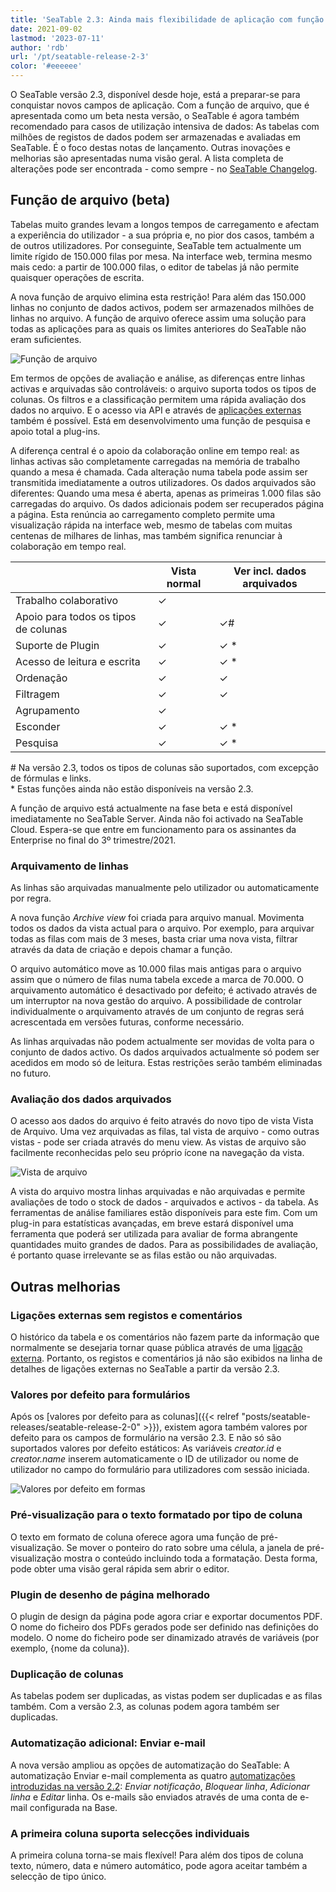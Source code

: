 ```yaml
---
title: 'SeaTable 2.3: Ainda mais flexibilidade de aplicação com função de arquivo - SeaTable'
date: 2021-09-02
lastmod: '2023-07-11'
author: 'rdb'
url: '/pt/seatable-release-2-3'
color: '#eeeeee'
---
```


O SeaTable versão 2.3, disponível desde hoje, está a preparar-se para conquistar novos campos de aplicação. Com a função de arquivo, que é apresentada como um beta nesta versão, o SeaTable é agora também recomendado para casos de utilização intensiva de dados: As tabelas com milhões de registos de dados podem ser armazenadas e avaliadas em SeaTable. É o foco destas notas de lançamento. Outras inovações e melhorias são apresentadas numa visão geral. A lista completa de alterações pode ser encontrada - como sempre - no [SeaTable Changelog](https://seatable.io/pt/docs/changelog/version-2-3/).

## Função de arquivo (beta)

Tabelas muito grandes levam a longos tempos de carregamento e afectam a experiência do utilizador - a sua própria e, no pior dos casos, também a de outros utilizadores. Por conseguinte, SeaTable tem actualmente um limite rígido de 150.000 filas por mesa. Na interface web, termina mesmo mais cedo: a partir de 100.000 filas, o editor de tabelas já não permite quaisquer operações de escrita.

A nova função de arquivo elimina esta restrição! Para além das 150.000 linhas no conjunto de dados activos, podem ser armazenados milhões de linhas no arquivo. A função de arquivo oferece assim uma solução para todas as aplicações para as quais os limites anteriores do SeaTable não eram suficientes.

![Função de arquivo](https://seatable.io/wp-content/uploads/2021/09/Archive-function-1088x631.png)

Em termos de opções de avaliação e análise, as diferenças entre linhas activas e arquivadas são controláveis: o arquivo suporta todos os tipos de colunas. Os filtros e a classificação permitem uma rápida avaliação dos dados no arquivo. E o acesso via API e através de [aplicações externas](https://seatable.io/pt/seatable-release-2-2#Externe_Apps_nur_fuer_Enterprise_Abos/?lang=auto) também é possível. Está em desenvolvimento uma função de pesquisa e apoio total a plug-ins.

A diferença central é o apoio da colaboração online em tempo real: as linhas activas são completamente carregadas na memória de trabalho quando a mesa é chamada. Cada alteração numa tabela pode assim ser transmitida imediatamente a outros utilizadores. Os dados arquivados são diferentes: Quando uma mesa é aberta, apenas as primeiras 1.000 filas são carregadas do arquivo. Os dados adicionais podem ser recuperados página a página. Esta renúncia ao carregamento completo permite uma visualização rápida na interface web, mesmo de tabelas com muitas centenas de milhares de linhas, mas também significa renunciar à colaboração em tempo real.

|                                      | Vista normal | Ver incl. dados arquivados |
| ------------------------------------ | ------------ | -------------------------- |
| Trabalho colaborativo                | ✓            |                            |
| Apoio para todos os tipos de colunas | ✓            | ✓#                         |
| Suporte de Plugin                    | ✓            | ✓ \*                       |
| Acesso de leitura e escrita          | ✓            | ✓ \*                       |
| Ordenação                            | ✓            | ✓                          |
| Filtragem                            | ✓            | ✓                          |
| Agrupamento                          | ✓            |                            |
| Esconder                             | ✓            | ✓ \*                       |
| Pesquisa                             | ✓            | ✓ \*                       |

\# Na versão 2.3, todos os tipos de colunas são suportados, com excepção de fórmulas e links.  
\* Estas funções ainda não estão disponíveis na versão 2.3.

A função de arquivo está actualmente na fase beta e está disponível imediatamente no SeaTable Server. Ainda não foi activado na SeaTable Cloud. Espera-se que entre em funcionamento para os assinantes da Enterprise no final do 3º trimestre/2021.

### Arquivamento de linhas

As linhas são arquivadas manualmente pelo utilizador ou automaticamente por regra.

A nova função _Archive view_ foi criada para arquivo manual. Movimenta todos os dados da vista actual para o arquivo. Por exemplo, para arquivar todas as filas com mais de 3 meses, basta criar uma nova vista, filtrar através da data de criação e depois chamar a função.

O arquivo automático move as 10.000 filas mais antigas para o arquivo assim que o número de filas numa tabela excede a marca de 70.000. O arquivamento automático é desactivado por defeito; é activado através de um interruptor na nova gestão do arquivo. A possibilidade de controlar individualmente o arquivamento através de um conjunto de regras será acrescentada em versões futuras, conforme necessário.

As linhas arquivadas não podem actualmente ser movidas de volta para o conjunto de dados activo. Os dados arquivados actualmente só podem ser acedidos em modo só de leitura. Estas restrições serão também eliminadas no futuro.

### Avaliação dos dados arquivados

O acesso aos dados do arquivo é feito através do novo tipo de vista Vista de Arquivo. Uma vez arquivadas as filas, tal vista de arquivo - como outras vistas - pode ser criada através do menu view. As vistas de arquivo são facilmente reconhecidas pelo seu próprio ícone na navegação da vista.

![Vista de arquivo](https://seatable.io/wp-content/uploads/2021/09/Archive-view-creation-1088x518.png)

A vista do arquivo mostra linhas arquivadas e não arquivadas e permite avaliações de todo o stock de dados - arquivados e activos - da tabela. As ferramentas de análise familiares estão disponíveis para este fim. Com um plug-in para estatísticas avançadas, em breve estará disponível uma ferramenta que poderá ser utilizada para avaliar de forma abrangente quantidades muito grandes de dados. Para as possibilidades de avaliação, é portanto quase irrelevante se as filas estão ou não arquivadas.

## Outras melhorias

### Ligações externas sem registos e comentários

O histórico da tabela e os comentários não fazem parte da informação que normalmente se desejaria tornar quase pública através de uma [ligação externa](https://seatable.io/pt/docs/handbuch/zusammenarbeit/externe-links/?lang=auto). Portanto, os registos e comentários já não são exibidos na linha de detalhes de ligações externas no SeaTable a partir da versão 2.3.

### Valores por defeito para formulários

Após os [valores por defeito para as colunas]({{< relref "posts/seatable-releases/seatable-release-2-0" >}}), existem agora também valores por defeito para os campos de formulário na versão 2.3. E não só são suportados valores por defeito estáticos: As variáveis _creator.id_ e _creator.name_ inserem automaticamente o ID de utilizador ou nome de utilizador no campo do formulário para utilizadores com sessão iniciada.

![Valores por defeito em formas](https://seatable.io/wp-content/uploads/2021/09/Default-values-forms-1088x974.png)

### Pré-visualização para o texto formatado por tipo de coluna

O texto em formato de coluna oferece agora uma função de pré-visualização. Se mover o ponteiro do rato sobre uma célula, a janela de pré-visualização mostra o conteúdo incluindo toda a formatação. Desta forma, pode obter uma visão geral rápida sem abrir o editor.

### Plugin de desenho de página melhorado

O plugin de design da página pode agora criar e exportar documentos PDF. O nome do ficheiro dos PDFs gerados pode ser definido nas definições do modelo. O nome do ficheiro pode ser dinamizado através de variáveis (por exemplo, {nome da coluna}).

### Duplicação de colunas

As tabelas podem ser duplicadas, as vistas podem ser duplicadas e as filas também. Com a versão 2.3, as colunas podem agora também ser duplicadas.

### Automatização adicional: Enviar e-mail

A nova versão ampliou as opções de automatização do SeaTable: A automatização Enviar e-mail complementa as quatro [automatizações introduzidas na versão 2.2](https://seatable.io/pt/seatable-release-2-2#Automationen_nur_fuer_Enterprise_Abos/?lang=auto): _Enviar notificação_, _Bloquear linha_, _Adicionar linha_ e _Editar_ linha. Os e-mails são enviados através de uma conta de e-mail configurada na Base.

### A primeira coluna suporta selecções individuais

A primeira coluna torna-se mais flexível! Para além dos tipos de coluna texto, número, data e número automático, pode agora aceitar também a selecção de tipo único.
